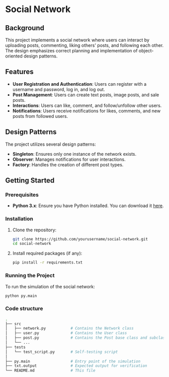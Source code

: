 # Social Network

## Background
This project implements a social network where users can interact by uploading posts, commenting, liking others' posts, and following each other. The design emphasizes correct planning and implementation of object-oriented design patterns.

## Features
- **User Registration and Authentication**: Users can register with a username and password, log in, and log out.
- **Post Management**: Users can create text posts, image posts, and sale posts.
- **Interactions**: Users can like, comment, and follow/unfollow other users.
- **Notifications**: Users receive notifications for likes, comments, and new posts from followed users.

## Design Patterns
The project utilizes several design patterns:
- **Singleton**: Ensures only one instance of the network exists.
- **Observer**: Manages notifications for user interactions.
- **Factory**: Handles the creation of different post types.

## Getting Started

### Prerequisites
- **Python 3.x**: Ensure you have Python installed. You can download it [here](https://www.python.org/downloads/).

### Installation
1. Clone the repository:
    ```bash
    git clone https://github.com/yourusername/social-network.git
    cd social-network
    ```
2. Install required packages (if any):
    ```bash
    pip install -r requirements.txt
    ```
### Running the Project
To run the simulation of the social network:
```bash
python py.main
 ```

### Code structure
```bash
.
├── src
│   ├── network.py           # Contains the Network class
│   ├── user.py              # Contains the User class
│   ├── post.py              # Contains the Post base class and subclasses
│   └── ...
├── tests
│   └── test_script.py       # Self-testing script
│   
├── py.main                  # Entry point of the simulation
├── txt.output               # Expected output for verification
└── README.md                # This file

 ```
